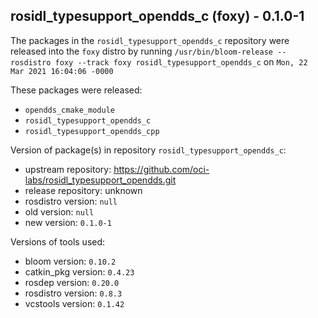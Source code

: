 ## rosidl_typesupport_opendds_c (foxy) - 0.1.0-1

The packages in the `rosidl_typesupport_opendds_c` repository were released into the `foxy` distro by running `/usr/bin/bloom-release --rosdistro foxy --track foxy rosidl_typesupport_opendds_c` on `Mon, 22 Mar 2021 16:04:06 -0000`

These packages were released:
- `opendds_cmake_module`
- `rosidl_typesupport_opendds_c`
- `rosidl_typesupport_opendds_cpp`

Version of package(s) in repository `rosidl_typesupport_opendds_c`:

- upstream repository: https://github.com/oci-labs/rosidl_typesupport_opendds.git
- release repository: unknown
- rosdistro version: `null`
- old version: `null`
- new version: `0.1.0-1`

Versions of tools used:

- bloom version: `0.10.2`
- catkin_pkg version: `0.4.23`
- rosdep version: `0.20.0`
- rosdistro version: `0.8.3`
- vcstools version: `0.1.42`


